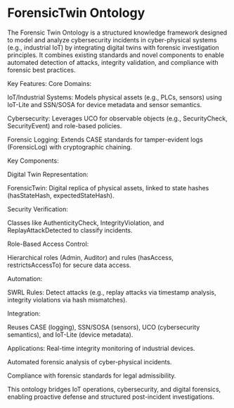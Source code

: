 # ForensicTwin Ontology
The Forensic Twin Ontology is a structured knowledge framework designed to model and analyze cybersecurity incidents in cyber-physical systems (e.g., industrial IoT) by integrating digital twins with forensic investigation principles. It combines existing standards and novel components to enable automated detection of attacks, integrity validation, and compliance with forensic best practices.

Key Features:
Core Domains:

IoT/Industrial Systems: Models physical assets (e.g., PLCs, sensors) using IoT-Lite and SSN/SOSA for device metadata and sensor semantics.

Cybersecurity: Leverages UCO for observable objects (e.g., SecurityCheck, SecurityEvent) and role-based policies.

Forensic Logging: Extends CASE standards for tamper-evident logs (ForensicLog) with cryptographic chaining.

Key Components:

Digital Twin Representation:

ForensicTwin: Digital replica of physical assets, linked to state hashes (hasStateHash, expectedStateHash).

Security Verification:

Classes like AuthenticityCheck, IntegrityViolation, and ReplayAttackDetected to classify incidents.

Role-Based Access Control:

Hierarchical roles (Admin, Auditor) and rules (hasAccess, restrictsAccessTo) for secure data access.

Automation:

SWRL Rules: Detect attacks (e.g., replay attacks via timestamp analysis, integrity violations via hash mismatches).

Integration:

Reuses CASE (logging), SSN/SOSA (sensors), UCO (cybersecurity semantics), and IoT-Lite (device metadata).

Applications:
Real-time integrity monitoring of industrial devices.

Automated forensic analysis of cyber-physical incidents.

Compliance with forensic standards for legal admissibility.

This ontology bridges IoT operations, cybersecurity, and digital forensics, enabling proactive defense and structured post-incident investigations.
